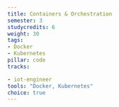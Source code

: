 ```yaml
---
title: Containers & Orchestration
semester: 3
studycredits: 6
weight: 30
tags:
- Docker
- Kubernetes
pillar: code
tracks:

- iot-engineer
tools: "Docker, Kubernetes"
choice: true
---
```

